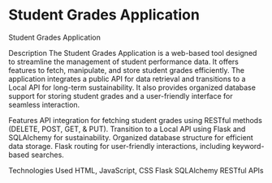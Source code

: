 # Student Grades Application
Student Grades Application

Description
The Student Grades Application is a web-based tool designed to streamline the management of student performance data. It offers features to fetch, manipulate, and store student grades efficiently. The application integrates a public API for data retrieval and transitions to a Local API for long-term sustainability. It also provides organized database support for storing student grades and a user-friendly interface for seamless interaction.

Features
API integration for fetching student grades using RESTful methods (DELETE, POST, GET, & PUT).
Transition to a Local API using Flask and SQLAlchemy for sustainability.
Organized database structure for efficient data storage.
Flask routing for user-friendly interactions, including keyword-based searches.

Technologies Used
HTML, JavaScript, CSS
Flask
SQLAlchemy
RESTful APIs
